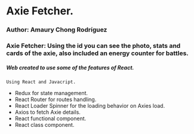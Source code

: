 # Axie Fetcher.

### Author: Amaury Chong Rodríguez

### Axie Fetcher: Using the id you can see the photo, stats and cards of the axie, also included an energy counter for battles.
##### Web created to use some of the features of React.
    Using React and Javacript.

* Redux for state management.
* React Router for routes handling.
* React Loader Spinner for the loading behavior on Axies load.
* Axios to fetch Axie details.
* React functional component.
* React class component.